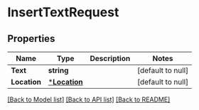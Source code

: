 # InsertTextRequest

## Properties
Name | Type | Description | Notes
------------ | ------------- | ------------- | -------------
**Text** | **string** |  | [default to null]
**Location** | [***Location**](Location.md) |  | [default to null]

[[Back to Model list]](../README.md#documentation-for-models) [[Back to API list]](../README.md#documentation-for-api-endpoints) [[Back to README]](../README.md)

